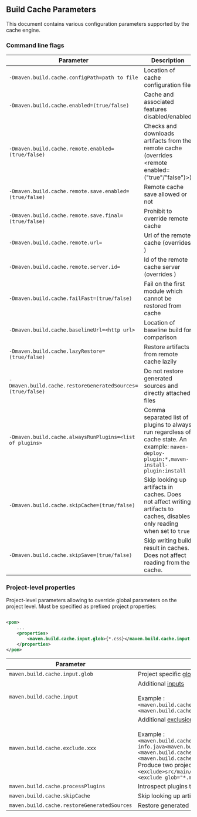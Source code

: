 <!---
 Licensed to the Apache Software Foundation (ASF) under one or more
 contributor license agreements.  See the NOTICE file distributed with
 this work for additional information regarding copyright ownership.
 The ASF licenses this file to You under the Apache License, Version 2.0
 (the "License"); you may not use this file except in compliance with
 the License.  You may obtain a copy of the License at

      http://www.apache.org/licenses/LICENSE-2.0

 Unless required by applicable law or agreed to in writing, software
 distributed under the License is distributed on an "AS IS" BASIS,
 WITHOUT WARRANTIES OR CONDITIONS OF ANY KIND, either express or implied.
 See the License for the specific language governing permissions and
 limitations under the License.
-->

## Build Cache Parameters

This document contains various configuration parameters supported by the cache engine.

### Command line flags

| Parameter                                                  | Description                                                                                                                              | Usage Scenario                                                                     |
|------------------------------------------------------------|------------------------------------------------------------------------------------------------------------------------------------------|------------------------------------------------------------------------------------|
| `-Dmaven.build.cache.configPath=path to file`              | Location of cache configuration file                                                                                                     | Cache config is not in default location                                            |
| `-Dmaven.build.cache.enabled=(true/false)`                 | Cache and associated features disabled/enabled                                                                                           | To remove noise from logs when the remote cache is not available              |
| `-Dmaven.build.cache.remote.enabled=(true/false)`          | Checks and downloads artifacts from the remote cache (overrides <remote enabled=("true"/"false")>)                                       | To control remote cache access by node, if, say, some nodes lack reliable access   |
| `-Dmaven.build.cache.remote.save.enabled=(true/false)`     | Remote cache save allowed or not                                                                                                         | To designate nodes which allowed to push in remote shared cache                    |
| `-Dmaven.build.cache.remote.save.final=(true/false)`       | Prohibit to override remote cache                                                                                                        | Prevents cache records from being overridden by subsequent builds                      |
| `-Dmaven.build.cache.remote.url=`                          | Url of the remote cache (overrides  <remote><url></url></remote>)                                                                        | To override url of remote cache from command line                                  |
| `-Dmaven.build.cache.remote.server.id=`                    | Id of the remote cache server (overrides  <remote id=""></remote>)                                                                       | To override id of remote cache server from command line                            |
| `-Dmaven.build.cache.failFast=(true/false)`                | Fail on the first module which cannot be restored from cache                                                                             | Remote cache setup/tuning/troubleshooting                                          |
| `-Dmaven.build.cache.baselineUrl=<http url>`               | Location of baseline build for comparison                                                                                                | Remote cache setup/tuning/troubleshooting                                          |
| `-Dmaven.build.cache.lazyRestore=(true/false)`             | Restore artifacts from remote cache lazily                                                                                               | Performance optimization                                                           |
| `-Dmaven.build.cache.restoreGeneratedSources=(true/false)` | Do not restore generated sources and directly attached files                                                                             | Performance optimization                                                           |
| `-Dmaven.build.cache.alwaysRunPlugins=<list of plugins>`   | Comma separated list of plugins to always run regardless of cache state. An example: `maven-deploy-plugin:*,maven-install-plugin:install` | Remote cache setup/tuning/troubleshooting                                          |
| `-Dmaven.build.cache.skipCache=(true/false)`               | Skip looking up artifacts in caches. Does not affect writing artifacts to caches, disables only reading when set to `true`               | May be used to trigger a forced rebuild when matching artifacts do exist in caches |
| `-Dmaven.build.cache.skipSave=(true/false)`            | Skip writing build result in caches. Does not affect reading from the cache.               | Configuring MR builds to benefits from the cache, but restricting writes to the `master` branch |

### Project-level properties

Project-level parameters allowing to override global parameters on the project level. Must be specified as prefixed
project properties:

```xml

<pom>
    ...
    <properties>
        <maven.build.cache.input.glob>{*.css}</maven.build.cache.input.glob>
    </properties>
</pom>
```

| Parameter                                   | Description                                                                                                                                                                                                                                                                                                                                                                                                                                                                                                                                                    |
|---------------------------------------------|----------------------------------------------------------------------------------------------------------------------------------------------------------------------------------------------------------------------------------------------------------------------------------------------------------------------------------------------------------------------------------------------------------------------------------------------------------------------------------------------------------------------------------------------------------------|
| `maven.build.cache.input.glob`              | Project specific <a href="build-cache-config.html#global">glob</a> to select sources. Overrides the global glob.                                                                                                                                                                                                                                                                                                                                                                                                                                       |
| `maven.build.cache.input`                   | Additional <a href="build-cache-config.html#include">inputs</a><br/><br/>Example :<br/>```<maven.build.cache.input.1>src/main/scala<maven.build.cache.input.1>```<br/>```<maven.build.cache.input.2>assembly-conf<maven.build.cache.input.2>```                                                                                                                                                                                                                                                                                                                     |
| `maven.build.cache.exclude.xxx`             | Additional <a href="build-cache-config.html#class_exclude">exclusion</a>. <br/><br/>Example :<br/>```<maven.build.cache.exclude.value.1>src/main/java/package-info.java<maven.build.cache.exclude.value.1>```<br/>```<maven.build.cache.exclude.value.2>src/main/resources<maven.build.cache.exclude.value.2>```<br/>```<maven.build.cache.exclude.glob.2>*.md<maven.build.cache.exclude.glob/2>```<br/>Produce two project exclusions :  <br/>```<exclude>src/main/java/package-info.java</exclude>```<br/>```<exclude glob="*.md">src/main/resources</exclude>``` |
| `maven.build.cache.processPlugins`          | Introspect plugins to find inputs or not. The default value is true.                                                                                                                                                                                                                                                                                                                                                                                                                                                                                           |
| `maven.build.cache.skipCache`               | Skip looking up artifacts for a particular project in caches. The default value is false.                                                                                                                                                                                                                                                                                                                                                                                                                                                                      |
| `maven.build.cache.restoreGeneratedSources` | Restore generated sources and directly attached files. The default value is true.                                                                                                                                                                                                                                                                                                                                                                                                                                                                              |
